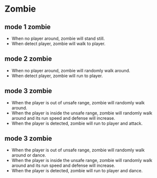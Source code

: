 # Zombie
## mode 1 zombie
- When no player around, zombie will stand still.
- When detect player, zombie will walk to player.

## mode 2 zombie
- When no player around, zombie will randomly walk around.
- When detect player, zombie will run to player.

## mode 3 zombie
- When the player is out of unsafe range, zombie will randomly walk around.
- When the player is inside the unsafe range, zombie will randomly walk around and its run speed and defense will increase.
- When the player is detected, zombie will run to player and attack.

## mode 3 zombie
- When the player is out of unsafe range, zombie will randomly walk around or dance.
- When the player is inside the unsafe range, zombie will randomly walk around and its run speed and defense will increase.
- When the player is detected, zombie will run to player and dance.
